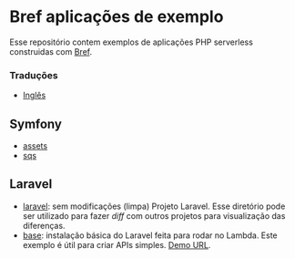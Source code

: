 # Bref aplicações de exemplo

Esse repositório contem exemplos de aplicações PHP serverless construidas com [Bref](https://bref.sh).

### Traduções
* [Inglês](Readme.md)

## Symfony

- [assets](Symfony/assets)
- [sqs](Symfony/sqs)

## Laravel

- [laravel](Laravel/laravel): sem modificações (limpa) Projeto Laravel.
  Esse diretório pode ser utilizado para fazer _diff_ com outros projetos para visualização das diferenças.
- [base](Laravel/base): instalação básica do Laravel feita para rodar no Lambda.
  Este exemplo é útil para criar APIs simples.
  [Demo URL](https://rzjvk1cad3.execute-api.us-east-1.amazonaws.com/dev).
